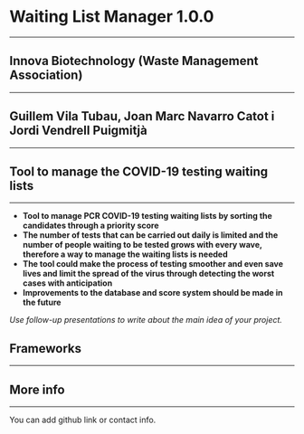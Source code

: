 # Waiting List Manager 1.0.0
---
## Innova Biotechnology (Waste Management Association)
---
## Guillem Vila Tubau, Joan Marc Navarro Catot i Jordi Vendrell Puigmitjà
---
## Tool to manage the COVID-19 testing waiting lists
---
- **Tool to manage PCR COVID-19 testing waiting lists by sorting the candidates through a priority score**
- **The number of tests that can be carried out daily is limited and the number of people waiting to be tested grows with every wave, therefore a way to manage the waiting lists is needed**
- **The tool could make the process of testing smoother and even save lives and limit the spread of the virus through detecting the worst cases with anticipation** 
- **Improvements to the database and score system should be made in the future**  

*Use follow-up presentations to write about the main idea of your project.*
## Frameworks 
---
## More info
---
You can add github link or contact info.  
